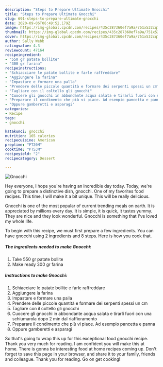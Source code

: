 ```yaml
---
description: "Steps to Prepare Ultimate Gnocchi"
title: "Steps to Prepare Ultimate Gnocchi"
slug: 691-steps-to-prepare-ultimate-gnocchi
date: 2020-09-06T06:49:52.179Z
image: https://img-global.cpcdn.com/recipes/435c287360ef7a9a/751x532cq70/gnocchi-recipe-main-photo.jpg
thumbnail: https://img-global.cpcdn.com/recipes/435c287360ef7a9a/751x532cq70/gnocchi-recipe-main-photo.jpg
cover: https://img-global.cpcdn.com/recipes/435c287360ef7a9a/751x532cq70/gnocchi-recipe-main-photo.jpg
author: Sally Webb
ratingvalue: 4.3
reviewcount: 47164
recipeingredient:
- "550 gr patate bollite"
- "300 gr farina"
recipeinstructions:
- "Schiacciare le patate bollite e farle raffreddare"
- "Aggiungere la farina"
- "Impastare e formare una palla"
- "Prendere delle piccole quantità e formare dei serpenti spessi un cm"
- "Tagliare con il coltello gli gnocchi"
- "Cuocere gli gnocchi in abbondante acqua salata e tirarli fuori con una schiumarola dopo 2 min dal riaffioramento"
- "Preparare il condimento che più vi piace. Ad esempio pancetta e panna"
- "Oppure gamberetti e asparagi"
categories:
- Recipe
tags:
- gnocchi

katakunci: gnocchi 
nutrition: 165 calories
recipecuisine: American
preptime: "PT20M"
cooktime: "PT53M"
recipeyield: "2"
recipecategory: Dessert

---
```



![Gnocchi](https://img-global.cpcdn.com/recipes/435c287360ef7a9a/751x532cq70/gnocchi-recipe-main-photo.jpg)

Hey everyone, I hope you're having an incredible day today. Today, we're going to prepare a distinctive dish, gnocchi. One of my favorites food recipes. This time, I will make it a bit unique. This will be really delicious.



Gnocchi is one of the most popular of current trending meals on earth. It is appreciated by millions every day. It is simple, it is quick, it tastes yummy. They are nice and they look wonderful. Gnocchi is something that I've loved my whole life.


To begin with this recipe, we must first prepare a few ingredients. You can have gnocchi using 2 ingredients and 8 steps. Here is how you cook that.

<!--inarticleads1-->

##### The ingredients needed to make Gnocchi:

1. Take 550 gr patate bollite
1. Make ready 300 gr farina




<!--inarticleads2-->

##### Instructions to make Gnocchi:

1. Schiacciare le patate bollite e farle raffreddare
1. Aggiungere la farina
1. Impastare e formare una palla
1. Prendere delle piccole quantità e formare dei serpenti spessi un cm
1. Tagliare con il coltello gli gnocchi
1. Cuocere gli gnocchi in abbondante acqua salata e tirarli fuori con una schiumarola dopo 2 min dal riaffioramento
1. Preparare il condimento che più vi piace. Ad esempio pancetta e panna
1. Oppure gamberetti e asparagi




So that's going to wrap this up for this exceptional food gnocchi recipe. Thank you very much for reading. I am confident you will make this at home. There is gonna be interesting food at home recipes coming up. Don't forget to save this page in your browser, and share it to your family, friends and colleague. Thank you for reading. Go on get cooking!
